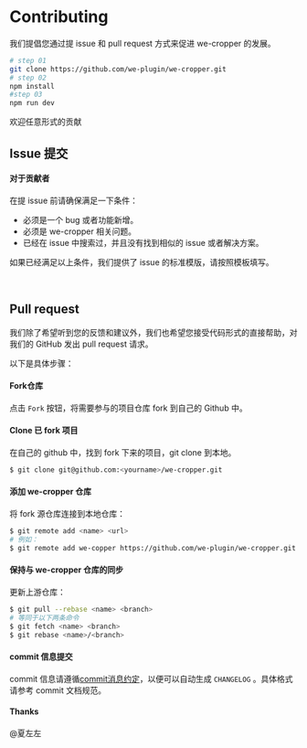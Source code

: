 # Contributing

我们提倡您通过提 issue 和 pull request 方式来促进 we-cropper 的发展。 

```bash
# step 01
git clone https://github.com/we-plugin/we-cropper.git
# step 02
npm install
#step 03
npm run dev
```
欢迎任意形式的贡献


## Issue 提交

#### 对于贡献者

在提 issue 前请确保满足一下条件：

- 必须是一个 bug 或者功能新增。
- 必须是 we-cropper 相关问题。
- 已经在 issue 中搜索过，并且没有找到相似的 issue 或者解决方案。

如果已经满足以上条件，我们提供了 issue 的标准模版，请按照模板填写。

​             

##  Pull request

我们除了希望听到您的反馈和建议外，我们也希望您接受代码形式的直接帮助，对我们的 GitHub 发出 pull request 请求。

以下是具体步骤：

#### Fork仓库

点击 `Fork` 按钮，将需要参与的项目仓库 fork 到自己的 Github 中。

#### Clone 已 fork 项目

在自己的 github 中，找到 fork 下来的项目，git clone 到本地。

```bash
$ git clone git@github.com:<yourname>/we-cropper.git
```

#### 添加 we-cropper 仓库

将 fork 源仓库连接到本地仓库：

```bash
$ git remote add <name> <url>
# 例如：
$ git remote add we-copper https://github.com/we-plugin/we-cropper.git
```

#### 保持与 we-cropper 仓库的同步

更新上游仓库：

```bash
$ git pull --rebase <name> <branch>
# 等同于以下两条命令
$ git fetch <name> <branch>
$ git rebase <name>/<branch>
```

#### commit 信息提交

commit 信息请遵循[commit消息约定](./CONTRIBUTING_COMMIT.md)，以便可以自动生成 `CHANGELOG` 。具体格式请参考 commit 文档规范。


#### Thanks
@夏左左
